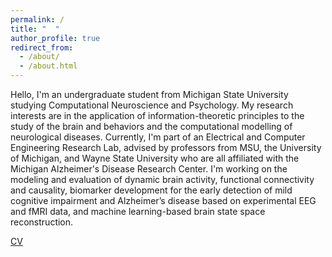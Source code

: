 ```yaml
---
permalink: /
title: "  "
author_profile: true
redirect_from: 
  - /about/
  - /about.html
---
```


Hello, I'm an undergraduate student from Michigan State University studying Computational Neuroscience and Psychology. My research interests are in the application of information-theoretic principles to the study of the brain and behaviors and the computational modelling of neurological diseases. Currently, I'm part of an Electrical and Computer Engineering Research Lab, advised by professors from MSU, the University of Michigan, and Wayne State University who are all affiliated with the Michigan Alzheimer's Disease Research Center. I'm working on the modeling and evaluation of dynamic brain activity, functional connectivity and causality, biomarker development for the early detection of mild cognitive impairment and Alzheimer’s disease based on experimental EEG and fMRI data, and machine learning-based brain state space reconstruction.

[CV]('/_pages/Alina-Resume.pdf')
